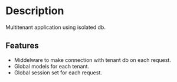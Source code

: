 # Description

Multitenant application using isolated db.


## Features
 - Middelware to make connection with tenant db on each request.
 - Global models for each tenant.
 - Global session set for each request.